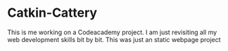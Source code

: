 # Catkin-Cattery

This is me working on a Codeacademy project.  I am just revisiting all my web development skills bit by bit.  This was just an static webpage project
